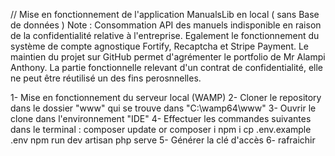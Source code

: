 // Mise en fonctionnement de l'application ManualsLib en local ( sans Base de données )
Note : Consommation API des manuels indisponible en raison de la confidentialité relative à l'entreprise. Egalement le fonctionnement du système de compte agnostique Fortify, Recaptcha et Stripe Payment.
Le maintien du projet sur GitHub permet d'agrémenter le portfolio de Mr Alampi Anthony. La partie fonctionnelle relevant d'un contrat de confidentialité, elle ne peut être réutilisé un des fins perosnnelles.

1- Mise en fonctionnement du serveur local (WAMP)
2- Cloner le repository dans le dossier "www" qui se trouve dans "C:\wamp64\www"
3- Ouvrir le clone dans l'environnement "IDE"
4- Effectuer les commandes suivantes dans le terminal : 
    composer update or composer i
    npm i
    cp .env.example .env
    npm run dev
    artisan php serve
5- Générer la clé d'accès
6- rafraichir


